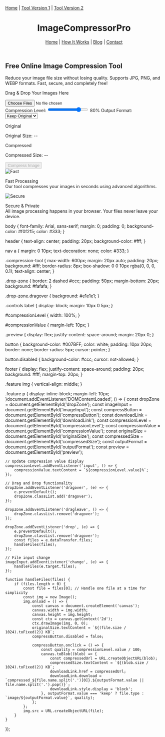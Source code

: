<div class="navigation">
  <a href="/Tools">Home</a> | 
  <a href="/index.html-2">Tool Version 1</a> | 
  <a href="/Tools-index.html-2">Tool Version 2</a>
</div><!DOCTYPE html>
<html lang="en">
<head>
    <meta charset="UTF-8">
    <meta name="viewport" content="width=device-width, initial-scale=1.0">
    <title>ImageCompressorPro</title>
    <link rel="stylesheet" href="styles.css">
</head>
<body>
    <header>
        <h1>ImageCompressorPro</h1>
        <nav>
            <a href="#">Home</a> | <a href="#">How It Works</a> | <a href="#">Blog</a> | <a href="#">Contact</a>
        </nav>
    </header>
    <main>
        <section class="compression-tool">
            <h2>Free Online Image Compression Tool</h2>
            <p>Reduce your image file size without losing quality. Supports JPG, PNG, and WEBP formats. Fast, secure, and completely free!</p>
            <div class="drop-zone" id="dropZone">
                <p>Drag & Drop Your Images Here</p>
                <input type="file" id="imageInput" accept="image/*" multiple>
            </div>
            <div class="controls">
                <label for="compressionLevel">Compression Level:</label>
                <input type="range" id="compressionLevel" min="1" max="100" value="80">
                <span id="compressionValue">80%</span>
                <label for="outputFormat">Output Format:</label>
                <select id="outputFormat">
                    <option value="keep">Keep Original</option>
                    <option value="jpg">JPG</option>
                    <option value="png">PNG</option>
                    <option value="webp">WEBP</option>
                </select>
            </div>
            <div class="preview" id="preview">
                <div>
                    <p>Original</p>
                    <p>Original Size: <span id="originalSize">--</span></p>
                </div>
                <div>
                    <p>Compressed</p>
                    <p>Compressed Size: <span id="compressedSize">--</span></p>
                </div>
            </div>
            <button id="compressButton" disabled>Compress Image</button>
            <a id="downloadLink" style="display: none;">Download Compressed Image</a>
        </section>
        <footer>
            <div class="feature">
                <img src="https://img.icons8.com/ios-filled/50/000000/bolt.png" alt="Fast">
                <p>Fast Processing<br>Our tool compresses your images in seconds using advanced algorithms.</p>
            </div>
            <div class="feature">
                <img src="https://img.icons8.com/ios-filled/50/000000/lock.png" alt="Secure">
                <p>Secure & Private<br>All image processing happens in your browser. Your files never leave your device.</p>
            </div>
        </footer>
    </main>
    <script src="script.js"></script>
</body>
</html>body {
    font-family: Arial, sans-serif;
    margin: 0;
    padding: 0;
    background-color: #f0f2f5;
    color: #333;
}

header {
    text-align: center;
    padding: 20px;
    background-color: #fff;
}

nav a {
    margin: 0 10px;
    text-decoration: none;
    color: #333;
}

.compression-tool {
    max-width: 600px;
    margin: 20px auto;
    padding: 20px;
    background: #fff;
    border-radius: 8px;
    box-shadow: 0 0 10px rgba(0, 0, 0, 0.1);
    text-align: center;
}

.drop-zone {
    border: 2 dashed #ccc;
    padding: 50px;
    margin-bottom: 20px;
    background: #fafafa;
}

.drop-zone.dragover {
    background: #e1e1e1;
}

.controls label {
    display: block;
    margin: 10px 0 5px;
}

#compressionLevel {
    width: 100%;
}

#compressionValue {
    margin-left: 10px;
}

.preview {
    display: flex;
    justify-content: space-around;
    margin: 20px 0;
}

button {
    background-color: #007BFF;
    color: white;
    padding: 10px 20px;
    border: none;
    border-radius: 5px;
    cursor: pointer;
}

button:disabled {
    background-color: #ccc;
    cursor: not-allowed;
}

footer {
    display: flex;
    justify-content: space-around;
    padding: 20px;
    background: #fff;
    margin-top: 20px;
}

.feature img {
    vertical-align: middle;
}

.feature p {
    display: inline-block;
    margin-left: 10px;
}document.addEventListener('DOMContentLoaded', () => {
    const dropZone = document.getElementById('dropZone');
    const imageInput = document.getElementById('imageInput');
    const compressButton = document.getElementById('compressButton');
    const downloadLink = document.getElementById('downloadLink');
    const compressionLevel = document.getElementById('compressionLevel');
    const compressionValue = document.getElementById('compressionValue');
    const originalSize = document.getElementById('originalSize');
    const compressedSize = document.getElementById('compressedSize');
    const outputFormat = document.getElementById('outputFormat');
    const preview = document.getElementById('preview');

    // Update compression value display
    compressionLevel.addEventListener('input', () => {
        compressionValue.textContent = `${compressionLevel.value}%`;
    });

    // Drag and Drop functionality
    dropZone.addEventListener('dragover', (e) => {
        e.preventDefault();
        dropZone.classList.add('dragover');
    });

    dropZone.addEventListener('dragleave', () => {
        dropZone.classList.remove('dragover');
    });

    dropZone.addEventListener('drop', (e) => {
        e.preventDefault();
        dropZone.classList.remove('dragover');
        const files = e.dataTransfer.files;
        handleFiles(files);
    });

    // File input change
    imageInput.addEventListener('change', (e) => {
        handleFiles(e.target.files);
    });

    function handleFiles(files) {
        if (files.length > 0) {
            const file = files[0]; // Handle one file at a time for simplicity
            const img = new Image();
            img.onload = () => {
                const canvas = document.createElement('canvas');
                canvas.width = img.width;
                canvas.height = img.height;
                const ctx = canvas.getContext('2d');
                ctx.drawImage(img, 0, 0);
                originalSize.textContent = `${(file.size / 1024).toFixed(2)} KB`;
                compressButton.disabled = false;

                compressButton.onclick = () => {
                    const quality = compressionLevel.value / 100;
                    canvas.toBlob((blob) => {
                        const compressedUrl = URL.createObjectURL(blob);
                        compressedSize.textContent = `${(blob.size / 1024).toFixed(2)} KB`;
                        downloadLink.href = compressedUrl;
                        downloadLink.download = `compressed_${file.name.split('.')[0]}.${outputFormat.value || file.name.split('.').pop()}`;
                        downloadLink.style.display = 'block';
                    }, outputFormat.value === 'keep' ? file.type : `image/${outputFormat.value}`, quality);
                };
            };
            img.src = URL.createObjectURL(file);
        }
    }
});
